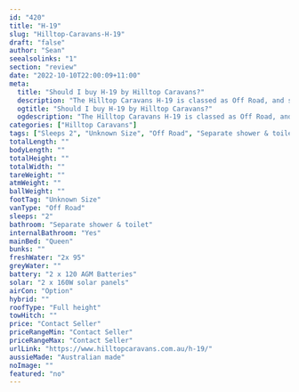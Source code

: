 ```yaml
---
id: "420"
title: "H-19"
slug: "Hilltop-Caravans-H-19"
draft: "false"
author: "Sean"
seealsolinks: "1"
section: "review"
date: "2022-10-10T22:00:09+11:00"
meta:
  title: "Should I buy H-19 by Hilltop Caravans?"
  description: "The Hilltop Caravans H-19 is classed as Off Road, and sleeps 2 people. It is Australian made and comes in at Unknown Size. It generally has Separate shower & toilet."
  ogtitle: "Should I buy H-19 by Hilltop Caravans?"
  ogdescription: "The Hilltop Caravans H-19 is classed as Off Road, and sleeps 2 people. It is Australian made and comes in at Unknown Size. It generally has Separate shower & toilet."
categories: ["Hilltop Caravans"]
tags: ["Sleeps 2", "Unknown Size", "Off Road", "Separate shower & toilet", "Full height", "Price Unknown"]
totalLength: ""
bodyLength: ""
totalHeight: ""
totalWidth: ""
tareWeight: ""
atmWeight: ""
ballWeight: ""
footTag: "Unknown Size"
vanType: "Off Road"
sleeps: "2"
bathroom: "Separate shower & toilet"
internalBathroom: "Yes"
mainBed: "Queen"
bunks: ""
freshWater: "2x 95"
greyWater: ""
battery: "2 x 120 AGM Batteries"
solar: "2 x 160W solar panels"
airCon: "Option"
hybrid: ""
roofType: "Full height"
towHitch: ""
price: "Contact Seller"
priceRangeMin: "Contact Seller"
priceRangeMax: "Contact Seller"
urlLink: "https://www.hilltopcaravans.com.au/h-19/"
aussieMade: "Australian made"
noImage: ""
featured: "no"
---
```


